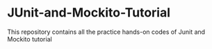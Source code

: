 # JUnit-and-Mockito-Tutorial
This repository contains all the practice hands-on codes of Junit and Mockito tutorial
